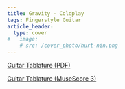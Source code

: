 ```yaml
---
title: Gravity - Coldplay
tags: Fingerstyle Guitar
article_header:
  type: cover
#   image:
    # src: /cover_photo/hurt-nin.png
---
```


[Guitar Tablature (PDF)](https://github.com/omegaguitarmusic/omegaguitarmusic.github.io/raw/master/tabs/Gravity_Coldplay.pdf)

[Guitar Tablature (MuseScore 3)](https://github.com/omegaguitarmusic/omegaguitarmusic.github.io/raw/master/tabs/Gravity_Coldplay.mscz)